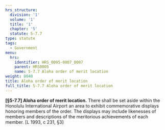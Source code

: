 ```yaml
---
hrs_structure:
  division: '1'
  volume: '1'
  title: '1'
  chapter: '5'
  statute: 5-7.7
type: statute
tags:
  - Government
menu:
  hrs:
    identifier: HRS_0005-0007_0007
    parent: HRS0005
    name: 5-7.7 Aloha order of merit location
weight: 8040
title: Aloha order of merit location
full_title: 5-7.7 Aloha order of merit location
---
```

**[§5-7.7] Aloha order of merit location.** There shall be set aside within the Honolulu International Airport an area to exhibit commemorative displays honoring members of the order. The displays may include likenesses of members and descriptions of the meritorious achievements of each member. [L 1993, c 231, §3]